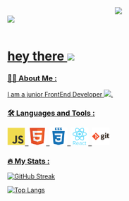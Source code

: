 <div id="header" align="center">
  <img src="https://media.giphy.com/media/M9gbBd9nbDrOTu1Mqx/giphy.gif" width="150"/>
</div>

<div id="badges">
  <a href="https://t.me/Ivan_goge">
  <img src="https://img.shields.io/twitter/url?label=%20Telegram%20&style=flat-square&url=https%3A%2F%2Ft.me%2FIvan_goge"/>
</div>
<img src="https://komarev.com/ghpvc/?username=vanGit1&style=flat-square&color=blue" alt=""/>
  <h1>
  hey there
  <img src="https://media.giphy.com/media/hvRJCLFzcasrR4ia7z/giphy.gif" width="30px"/>
</h1>

### :man_technologist: About Me :
  
I am a junior FrontEnd Developer <img src="https://media.giphy.com/media/WUlplcMpOCEmTGBtBW/giphy.gif" width="50">.
  
  
### :hammer_and_wrench: Languages and Tools :

<div>
<!--   <img src="https://github.com/devicons/devicon/blob/master/icons/nodejs/nodejs-original-wordmark.svg" title="NodeJS" alt="NodeJS" width="40" height="40"/>&nbsp; -->
  <img src="https://github.com/devicons/devicon/blob/master/icons/javascript/javascript-original.svg" title="JavaScript" alt="JavaScript" width="40" height="40"/>&nbsp;
  <img src="https://github.com/devicons/devicon/blob/master/icons/html5/html5-original.svg" title="HTML5" alt="HTML" width="40" height="40"/>&nbsp;
  <img src="https://github.com/devicons/devicon/blob/master/icons/css3/css3-plain-wordmark.svg"  title="CSS3" alt="CSS" width="40" height="40"/>&nbsp;
  <img src="https://github.com/devicons/devicon/blob/master/icons/react/react-original-wordmark.svg" title="React" alt="React" width="40" height="40"/>&nbsp;
  <img src="https://github.com/devicons/devicon/blob/master/icons/git/git-original-wordmark.svg" title="Git" **alt="Git" width="40" height="40"/>
<!--   <img src="https://github.com/devicons/devicon/blob/master/icons/mysql/mysql-original-wordmark.svg" title="MySQL"  alt="MySQL" width="40" height="40"/>&nbsp; -->
<!--   <img src="https://github.com/devicons/devicon/blob/master/icons/vuejs/vuejs-original.svg" title="Vue" alt="React" width="40" height="40"/>&nbsp;   -->
</div>
  
  ### :fire: My Stats :
  [![GitHub Streak](http://github-readme-streak-stats.herokuapp.com?user=vanGit1&theme=merko&date_format=M%20j%5B%2C%20Y%5D)](https://git.io/streak-stats)
  
  [![Top Langs](https://github-readme-stats.vercel.app/api/top-langs/?username=vanGit1&layout=compact&theme=vision-friendly-dark)](https://github.com/anuraghazra/github-readme-stats)


